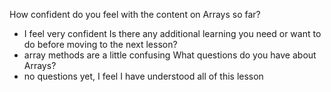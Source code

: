 How confident do you feel with the content on Arrays so far?
- I feel very confident
Is there any additional learning you need or want to do before moving to the next lesson? 
- array methods are a little confusing
What questions do you have about Arrays?
- no questions yet, I feel I have understood all of this lesson